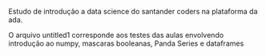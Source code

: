 Estudo de introdução a data science do santander coders na plataforma da ada.

O arquivo untitled1 corresponde aos testes das aulas envolvendo introdução ao numpy, mascaras booleanas, Panda Series e dataframes
